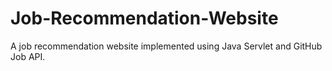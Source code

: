 # Job-Recommendation-Website
A job recommendation website implemented using Java Servlet and GitHub Job API.
